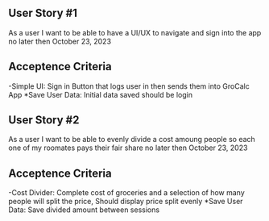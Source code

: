 ## User Story #1
As a user I want to be able to have a UI/UX to navigate and sign into the app no later then October 23, 2023

## Acceptence Criteria
-Simple UI: Sign in Button that logs user in then sends them into GroCalc App
*Save User Data: Initial data saved should be login


## User Story #2
As a user I want to be able to evenly divide a cost amoung people so each one of my roomates pays their fair share no later then October 23, 2023

## Acceptence Criteria
-Cost Divider: Complete cost of groceries and a selection of how many people will split the price, Should display price split evenly
*Save User Data: Save divided amount between sessions

